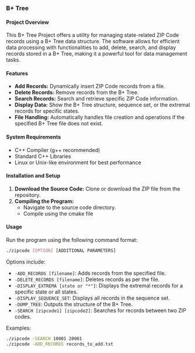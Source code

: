 ### B+ Tree

#### Project Overview
This B+ Tree Project offers a utility for managing state-related ZIP Code records using a B+ Tree data structure. The software allows for efficient data processing with functionalities to add, delete, search, and display records stored in a B+ Tree, making it a powerful tool for data management tasks.

#### Features
- **Add Records:** Dynamically insert ZIP Code records from a file.
- **Delete Records:** Remove records from the B+ Tree.
- **Search Records:** Search and retrieve specific ZIP Code information.
- **Display Data:** Show the B+ Tree structure, sequence set, or the extremal records for specific states.
- **File Handling:** Automatically handles file creation and operations if the specified B+ Tree file does not exist.

#### System Requirements
- C++ Compiler (g++ recommended)
- Standard C++ Libraries
- Linux or Unix-like environment for best performance

#### Installation and Setup
1. **Download the Source Code:** Clone or download the ZIP file from the repository.
2. **Compiling the Program:**
   - Navigate to the source code directory.
   - Compile using the cmake file
   
#### Usage
Run the program using the following command format:
```bash
./zipcode [OPTION] [ADDITIONAL PARAMETERS]
```

Options include:
- `-ADD_RECORDS [filename]`: Adds records from the specified file.
- `-DELETE_RECORDS [filename]`: Deletes records as per the file.
- `-DISPLAY_EXTREMA [state or "*"]`: Displays the extremal records for a specific state or all states.
- `-DISPLAY_SEQUENCE_SET`: Displays all records in the sequence set.
- `-DUMP_TREE`: Outputs the structure of the B+ Tree.
- `-SEARCH [zipcode1] [zipcode2]`: Searches for records between two ZIP codes.

Examples:
```bash
./zipcode -SEARCH 10001 20001
./zipcode -ADD_RECORDS records_to_add.txt
```
